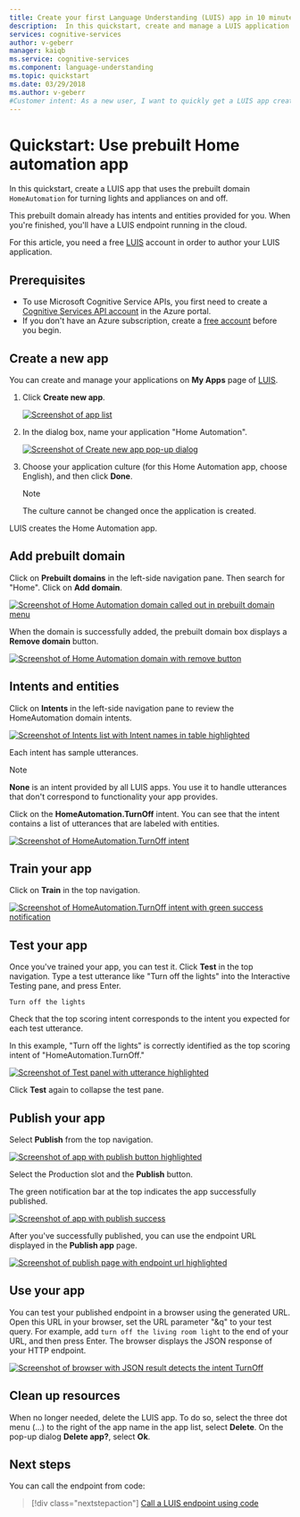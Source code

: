 ```yaml
---
title: Create your first Language Understanding (LUIS) app in 10 minutes in Azure | Microsoft Docs
description:  In this quickstart, create and manage a LUIS application on the Language Understanding (LUIS) webpage.
services: cognitive-services
author: v-geberr
manager: kaiqb
ms.service: cognitive-services
ms.component: language-understanding
ms.topic: quickstart
ms.date: 03/29/2018
ms.author: v-geberr
#Customer intent: As a new user, I want to quickly get a LUIS app created so I can understand the model and actions to train, test, publish, and query. 
---
```


# Quickstart: Use prebuilt Home automation app

In this quickstart, create a LUIS app that uses the prebuilt domain `HomeAutomation` for turning lights and appliances on and off.

 This prebuilt domain already has intents and entities provided for you. When you're finished, you'll have a LUIS endpoint running in the cloud.

For this article, you need a free [LUIS][LUIS] account in order to author your LUIS application.

## Prerequisites
* To use Microsoft Cognitive Service APIs, you first need to create a [Cognitive Services API account](https://docs.microsoft.com/azure/cognitive-services/cognitive-services-apis-create-account) in the Azure portal.
* If you don't have an Azure subscription, create a [free account](https://azure.microsoft.com/free/?WT.mc_id=A261C142F) before you begin.

## Create a new app
You can create and manage your applications on **My Apps** page of [LUIS][LUIS]. 
1. Click **Create new app**.

    [![](media/luis-quickstart-new-app/app-list.png "Screenshot of app list")](media/luis-quickstart-new-app/app-list.png)

2. In the dialog box, name your application "Home Automation".

    [![](media/luis-quickstart-new-app/create-new-app-dialog.png "Screenshot of Create new app pop-up dialog")](media/luis-quickstart-new-app/create-new-app-dialog.png)

3. Choose your application culture (for this Home Automation app, choose English), and then click **Done**. 

    >[!NOTE]
    >The culture cannot be changed once the application is created. 

LUIS creates the Home Automation app. 

## Add prebuilt domain

Click on **Prebuilt domains** in the left-side navigation pane. Then search for "Home". Click on **Add domain**.

[![](media/luis-quickstart-new-app/home-automation.png "Screenshot of Home Automation domain called out in prebuilt domain menu")](media/luis-quickstart-new-app/home-automation.png)

When the domain is successfully added, the prebuilt domain box displays a **Remove domain** button.

[![](media/luis-quickstart-new-app/remove-domain.png "Screenshot of Home Automation domain with remove button")](media/luis-quickstart-new-app/remove-domain.png)

## Intents and entities

Click on **Intents** in the left-side navigation pane to review the HomeAutomation domain intents. 

[![](media/luis-quickstart-new-app/home-automation-intents.png "Screenshot of Intents list with Intent names in table highlighted")](media/luis-quickstart-new-app/home-automation-intents.png)

Each intent has sample utterances.

> [!NOTE]
> **None** is an intent provided by all LUIS apps. You use it to handle utterances that don't correspond to functionality your app provides. 

Click on the **HomeAutomation.TurnOff** intent. You can see that the intent contains a list of utterances that are labeled with entities.

[![](media/luis-quickstart-new-app/home-automation-turnon.png "Screenshot of HomeAutomation.TurnOff intent")](media/luis-quickstart-new-app/home-automation-turnon.png)

## Train your app

Click on **Train** in the top navigation.

[![](media/luis-quickstart-new-app/trained.png "Screenshot of HomeAutomation.TurnOff intent with green success notification")](media/luis-quickstart-new-app/trained.png)

## Test your app
Once you've trained your app, you can test it. Click **Test** in the top navigation. Type a test utterance like "Turn off the lights" into the Interactive Testing pane, and press Enter. 

```
Turn off the lights
```

Check that the top scoring intent corresponds to the intent you expected for each test utterance.

In this example, "Turn off the lights" is correctly identified as the top scoring intent of "HomeAutomation.TurnOff."

[![](media/luis-quickstart-new-app/test.png "Screenshot of Test panel with utterance highlighted")](media/luis-quickstart-new-app/test.png)


Click **Test** again to collapse the test pane. 

## Publish your app
Select **Publish** from the top navigation. 

[![](media/luis-quickstart-new-app/publish.png "Screenshot of app with publish button highlighted")](media/luis-quickstart-new-app/publish.png)

Select the Production slot and the **Publish** button.

The green notification bar at the top indicates the app successfully published.

[![](media/luis-quickstart-new-app/published.png "Screenshot of app with publish success")](media/luis-quickstart-new-app/published.png)

After you've successfully published, you can use the endpoint URL displayed in the **Publish app** page.

[![](media/luis-quickstart-new-app/endpoint.png "Screenshot of publish page with endpoint url highlighted")](media/luis-quickstart-new-app/endpoint.png)

## Use your app
You can test your published endpoint in a browser using the generated URL. Open this URL in your browser, set the URL parameter "&q" to your test query. For example, add `turn off the living room light` to the end of your URL, and then press Enter. The browser displays the JSON response of your HTTP endpoint.


[![](media/luis-quickstart-new-app/turn-off-living-room.png "Screenshot of browser with JSON result detects the intent TurnOff")](media/luis-quickstart-new-app/turn-off-living-room.png)

## Clean up resources
When no longer needed, delete the LUIS app. To do so, select the three dot menu (...) to the right of the app name in the app list, select **Delete**. On the pop-up dialog **Delete app?**, select **Ok**.

## Next steps

You can call the endpoint from code:

> [!div class="nextstepaction"]
> [Call a LUIS endpoint using code](luis-get-started-cs-get-intent.md)


[LUIS]: luis-reference-regions.md#luis-website
